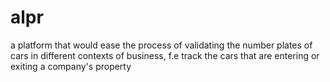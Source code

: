# alpr
a platform that would ease the process of validating the number plates of cars in different contexts of business, f.e track the cars that are entering or exiting a company's property
